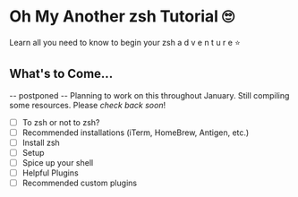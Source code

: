 # Oh My Another zsh Tutorial 🙄
Learn all you need to know to begin your zsh a d v e n t u r e :star:

## What's to Come...
-- postponed --
Planning to work on this throughout January.
Still compiling some resources. Please _check back soon_!
- [ ] To zsh or not to zsh?
- [ ] Recommended installations (iTerm, HomeBrew, Antigen, etc.)
- [ ] Install zsh
- [ ] Setup
- [ ] Spice up your shell
- [ ] Helpful Plugins
- [ ] Recommended custom plugins
